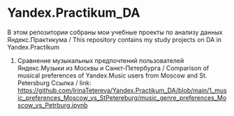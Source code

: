 # Yandex.Practikum_DA
В этом репозитории собраны мои учебные проекты по анализу данных Яндекс.Практикума / This repository contains my study projects on DA in Yandex.Practikum  

1. Сравнение музыкальных предпочтений пользователей Яндекс.Музыки из Москвы и Санкт-Петербурга / Comparison of musical preferences of Yandex.Music users from Moscow and St. Petersburg
Ссылка / link: https://github.com/IrinaTetereva/Yandex.Practikum_DA/blob/main/1_music_preferences_Moscow_vs_StPetereburg/music_genre_preferences_Moscow_vs_Petrburg.ipynb
